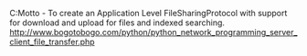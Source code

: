 C:Motto - To create an Application Level FileSharingProtocol with support for download and upload for files and indexed searching. 
http://www.bogotobogo.com/python/python_network_programming_server_client_file_transfer.php
